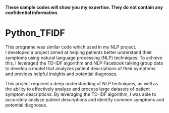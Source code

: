 **These sample codes will show  you my expertise. They do not contain any confidential information.**

# Python_TFIDF
This programe was similar code which used in my NLP project.    
I developed a project aimed at helping patients better understand their symptoms using natural language processing (NLP) techniques. To achieve this, I leveraged the TD-IDF algorithm and NLP Facebook talking group data to develop a model that analyzes patient descriptions of their symptoms and provides helpful insights and potential diagnoses.     

This project required a deep understanding of NLP techniques, as well as the ability to effectively analyze and process large datasets of patient symptom descriptions. By leveraging the TD-IDF algorithm, I was able to accurately analyze patient descriptions and identify common symptoms and potential diagnoses.
